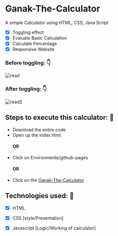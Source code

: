 # Ganak-The-Calculator #
A simple Calculator using HTML, CSS, Java Script

- [x] Toggling effect
- [x] Evaluate Basic Calculation
- [x] Calculate Percentage
- [x] Responsive Website

### Before toggling: :point_down:

![read](https://user-images.githubusercontent.com/66878821/177096713-01ba6aba-3c73-42cf-9a98-c5648aba92e1.PNG)
### After toggling: :point_down:

![read2](https://user-images.githubusercontent.com/66878821/177097096-15e57441-b736-42ab-894e-a81c903d183c.PNG)

## Steps to execute this calculator:  :runner:
* Download the entire code
* Open up the index.html.
  #### OR ####
* Click on Environments/github-pages
  #### OR ####
* Click on the [Ganak-The-Calculator](https://bharti-tech.github.io/Ganak-The-Calculator/)
## Technologies used: :iphone:
- [x] HTML
- [x] CSS [style/Presentation]
- [x] Javascript [Logic/Working of calculator]


